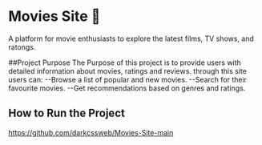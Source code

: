  # Movies Site 🤩
A platform for movie enthusiasts to explore the latest films, TV shows, and ratongs.

##Project Purpose
The Purpose of this project is to provide users with detailed information about movies, ratings and reviews. through this site users can:
--Browse a list of popular and new movies.
--Search for their favourite movies.
--Get recommendations based on genres and ratings.

## How to Run the Project
https://github.com/darkcssweb/Movies-Site-main
